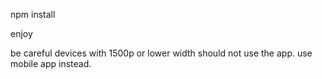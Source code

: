 npm install

enjoy

be careful devices with 1500p or lower width 
should not use the app. use mobile app instead.
